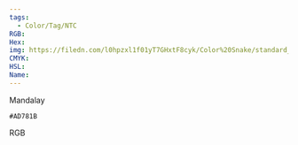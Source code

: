 ```yaml
---
tags:
  - Color/Tag/NTC
RGB:
Hex:
img: https://filedn.com/l0hpzxl1f01yT7GHxtF8cyk/Color%20Snake/standard_csv_to_svg/%23/AD781B.svg
CMYK:
HSL:
Name:
---
```

Mandalay
```palette
#AD781B
```
RGB
